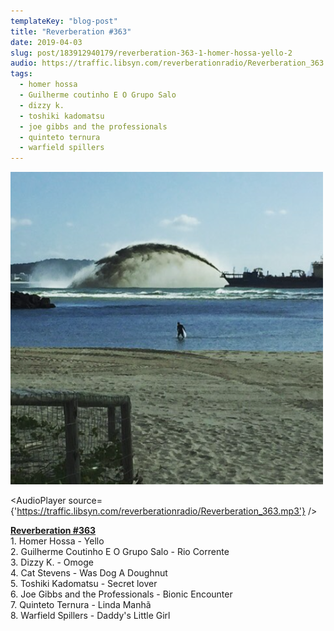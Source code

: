 ```yaml
---
templateKey: "blog-post"
title: "Reverberation #363"
date: 2019-04-03
slug: post/183912940179/reverberation-363-1-homer-hossa-yello-2
audio: https://traffic.libsyn.com/reverberationradio/Reverberation_363.mp3
tags:
  - homer hossa
  - Guilherme coutinho E O Grupo Salo
  - dizzy k.
  - toshiki kadomatsu
  - joe gibbs and the professionals
  - quinteto ternura
  - warfield spillers
---
```


![Reverberation #363](../images/67857c74e0c238e9129eed321f0eacd85059164c8272ba48c6cfb3dfe7e2ac66.png)

<AudioPlayer source={'https://traffic.libsyn.com/reverberationradio/Reverberation_363.mp3'} />

<p><b><a href="https://traffic.libsyn.com/reverberationradio/Reverberation_363.mp3">Reverberation #363</a></b><br />1. Homer Hossa - Yello<br />2. Guilherme Coutinho E O Grupo Salo - Rio Corrente<br />3. Dizzy K. - Omoge<br />4. Cat Stevens - Was Dog A Doughnut<br />5. Toshiki Kadomatsu - Secret lover<br />6. Joe Gibbs and the Professionals - Bionic Encounter<br />7. Quinteto Ternura - Linda Manh&atilde;<br />8. Warfield Spillers - Daddy's Little Girl</p>
